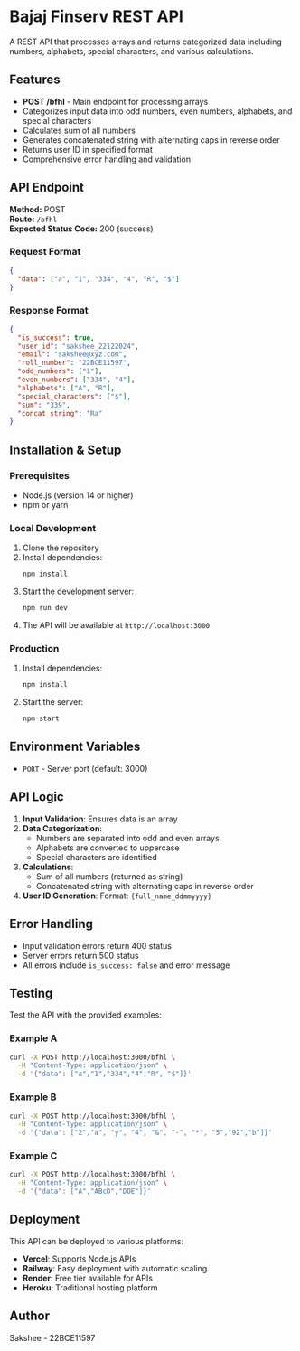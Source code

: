 # Bajaj Finserv REST API

A REST API that processes arrays and returns categorized data including numbers, alphabets, special characters, and various calculations.

## Features

- **POST /bfhl** - Main endpoint for processing arrays
- Categorizes input data into odd numbers, even numbers, alphabets, and special characters
- Calculates sum of all numbers
- Generates concatenated string with alternating caps in reverse order
- Returns user ID in specified format
- Comprehensive error handling and validation

## API Endpoint

**Method:** POST  
**Route:** `/bfhl`  
**Expected Status Code:** 200 (success)

### Request Format
```json
{
  "data": ["a", "1", "334", "4", "R", "$"]
}
```

### Response Format
```json
{
  "is_success": true,
  "user_id": "sakshee_22122024",
  "email": "sakshee@xyz.com",
  "roll_number": "22BCE11597",
  "odd_numbers": ["1"],
  "even_numbers": ["334", "4"],
  "alphabets": ["A", "R"],
  "special_characters": ["$"],
  "sum": "339",
  "concat_string": "Ra"
}
```

## Installation & Setup

### Prerequisites
- Node.js (version 14 or higher)
- npm or yarn

### Local Development
1. Clone the repository
2. Install dependencies:
   ```bash
   npm install
   ```
3. Start the development server:
   ```bash
   npm run dev
   ```
4. The API will be available at `http://localhost:3000`

### Production
1. Install dependencies:
   ```bash
   npm install
   ```
2. Start the server:
   ```bash
   npm start
   ```

## Environment Variables

- `PORT` - Server port (default: 3000)

## API Logic

1. **Input Validation**: Ensures data is an array
2. **Data Categorization**: 
   - Numbers are separated into odd and even arrays
   - Alphabets are converted to uppercase
   - Special characters are identified
3. **Calculations**:
   - Sum of all numbers (returned as string)
   - Concatenated string with alternating caps in reverse order
4. **User ID Generation**: Format: `{full_name_ddmmyyyy}`

## Error Handling

- Input validation errors return 400 status
- Server errors return 500 status
- All errors include `is_success: false` and error message

## Testing

Test the API with the provided examples:

### Example A
```bash
curl -X POST http://localhost:3000/bfhl \
  -H "Content-Type: application/json" \
  -d '{"data": ["a","1","334","4","R", "$"]}'
```

### Example B
```bash
curl -X POST http://localhost:3000/bfhl \
  -H "Content-Type: application/json" \
  -d '{"data": ["2","a", "y", "4", "&", "-", "*", "5","92","b"]}'
```

### Example C
```bash
curl -X POST http://localhost:3000/bfhl \
  -H "Content-Type: application/json" \
  -d '{"data": ["A","ABcD","DOE"]}'
```

## Deployment

This API can be deployed to various platforms:

- **Vercel**: Supports Node.js APIs
- **Railway**: Easy deployment with automatic scaling
- **Render**: Free tier available for APIs
- **Heroku**: Traditional hosting platform

## Author

Sakshee - 22BCE11597
